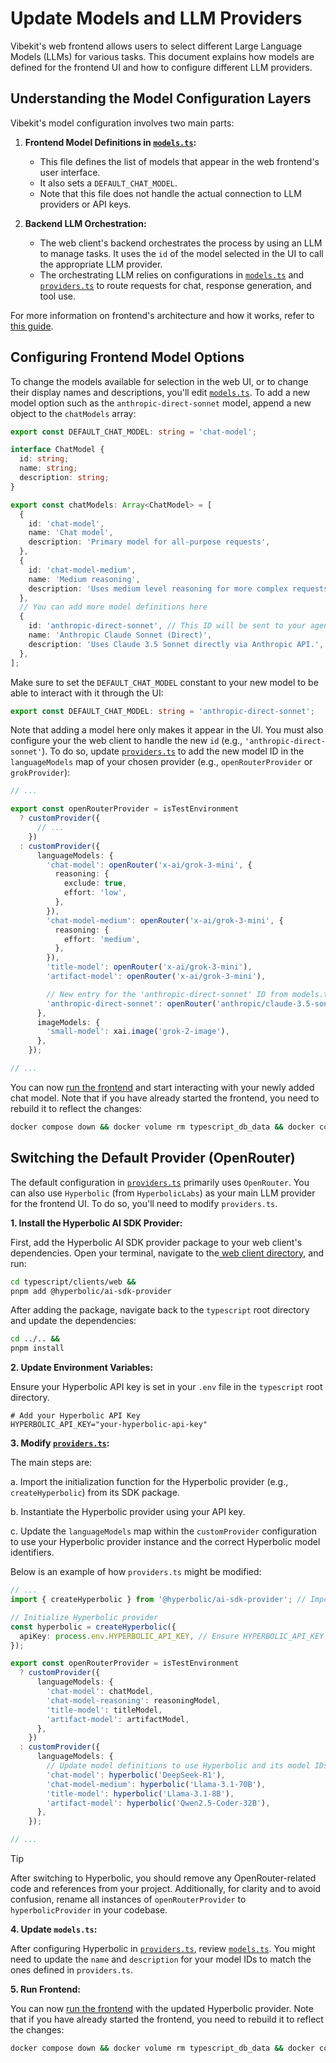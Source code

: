 # Update Models and LLM Providers

Vibekit's web frontend allows users to select different Large Language Models (LLMs) for various tasks. This document explains how models are defined for the frontend UI and how to configure different LLM providers.

## Understanding the Model Configuration Layers

Vibekit's model configuration involves two main parts:

1.  **Frontend Model Definitions in [`models.ts`](https://github.com/EmberAGI/arbitrum-vibekit/blob/main/typescript/clients/web/lib/ai/models.ts):**

    - This file defines the list of models that appear in the web frontend's user interface.
    - It also sets a `DEFAULT_CHAT_MODEL`.
    - Note that this file does not handle the actual connection to LLM providers or API keys.

2.  **Backend LLM Orchestration:**
    - The web client's backend orchestrates the process by using an LLM to manage tasks. It uses the `id` of the model selected in the UI to call the appropriate LLM provider.
    - The orchestrating LLM relies on configurations in [`models.ts`](https://github.com/EmberAGI/arbitrum-vibekit/blob/main/typescript/clients/web/lib/ai/models.ts) and [`providers.ts`](https://github.com/EmberAGI/arbitrum-vibekit/blob/main/typescript/clients/web/lib/ai/providers.ts) to route requests for chat, response generation, and tool use.

For more information on frontend's architecture and how it works, refer to [this guide](https://github.com/EmberAGI/arbitrum-vibekit/blob/main/typescript/clients/web/README.md).

## Configuring Frontend Model Options

To change the models available for selection in the web UI, or to change their display names and descriptions, you'll edit [`models.ts`](https://github.com/EmberAGI/arbitrum-vibekit/blob/main/typescript/clients/web/lib/ai/models.ts). To add a new model option such as the `anthropic-direct-sonnet` model, append a new object to the `chatModels` array:

```ts
export const DEFAULT_CHAT_MODEL: string = 'chat-model';

interface ChatModel {
  id: string;
  name: string;
  description: string;
}

export const chatModels: Array<ChatModel> = [
  {
    id: 'chat-model',
    name: 'Chat model',
    description: 'Primary model for all-purpose requests',
  },
  {
    id: 'chat-model-medium',
    name: 'Medium reasoning',
    description: 'Uses medium level reasoning for more complex requests',
  },
  // You can add more model definitions here
  {
    id: 'anthropic-direct-sonnet', // This ID will be sent to your agent's backend
    name: 'Anthropic Claude Sonnet (Direct)',
    description: 'Uses Claude 3.5 Sonnet directly via Anthropic API.',
  },
];
```

Make sure to set the `DEFAULT_CHAT_MODEL` constant to your new model to be able to interact with it through the UI:

```ts
export const DEFAULT_CHAT_MODEL: string = 'anthropic-direct-sonnet';
```

Note that adding a model here only makes it appear in the UI. You must also configure your the web client to handle the new `id` (e.g., `'anthropic-direct-sonnet'`). To do so, update [`providers.ts`](https://github.com/EmberAGI/arbitrum-vibekit/blob/main/typescript/clients/web/lib/ai/providers.ts) to add the new model ID in the `languageModels` map of your chosen provider (e.g., `openRouterProvider` or `grokProvider`):

```ts
// ...

export const openRouterProvider = isTestEnvironment
  ? customProvider({
      // ...
    })
  : customProvider({
      languageModels: {
        'chat-model': openRouter('x-ai/grok-3-mini', {
          reasoning: {
            exclude: true,
            effort: 'low',
          },
        }),
        'chat-model-medium': openRouter('x-ai/grok-3-mini', {
          reasoning: {
            effort: 'medium',
          },
        }),
        'title-model': openRouter('x-ai/grok-3-mini'),
        'artifact-model': openRouter('x-ai/grok-3-mini'),

        // New entry for the 'anthropic-direct-sonnet' ID from models.ts
        'anthropic-direct-sonnet': openRouter('anthropic/claude-3.5-sonnet'),
      },
      imageModels: {
        'small-model': xai.image('grok-2-image'),
      },
    });

// ...
```

You can now [run the frontend](https://github.com/EmberAGI/arbitrum-vibekit/blob/main/typescript/clients/web/README.md#quickstart) and start interacting with your newly added chat model. Note that if you have already started the frontend, you need to rebuild it to reflect the changes:

```bash
docker compose down && docker volume rm typescript_db_data && docker compose build web --no-cache && docker compose up
```

## Switching the Default Provider (OpenRouter)

The default configuration in [`providers.ts`](https://github.com/EmberAGI/arbitrum-vibekit/blob/main/typescript/clients/web/lib/ai/providers.ts) primarily uses `OpenRouter`. You can also use `Hyperbolic` (from `HyperbolicLabs`) as your main LLM provider for the frontend UI. To do so, you'll need to modify `providers.ts`.

**1. Install the Hyperbolic AI SDK Provider:**

First, add the Hyperbolic AI SDK provider package to your web client's dependencies. Open your terminal, navigate to the[ web client directory](https://github.com/EmberAGI/arbitrum-vibekit/tree/main/typescript/clients/web), and run:

```bash
cd typescript/clients/web &&
pnpm add @hyperbolic/ai-sdk-provider
```

After adding the package, navigate back to the `typescript` root directory and update the dependencies:

```bash
cd ../.. &&
pnpm install
```

**2. Update Environment Variables:**

Ensure your Hyperbolic API key is set in your `.env` file in the `typescript` root directory.

```env
# Add your Hyperbolic API Key
HYPERBOLIC_API_KEY="your-hyperbolic-api-key"
```

**3. Modify [`providers.ts`](https://github.com/EmberAGI/arbitrum-vibekit/blob/main/typescript/clients/web/lib/ai/providers.ts):**

The main steps are:

a. Import the initialization function for the Hyperbolic provider (e.g., `createHyperbolic`) from its SDK package.

b. Instantiate the Hyperbolic provider using your API key.

c. Update the `languageModels` map within the `customProvider` configuration to use your Hyperbolic provider instance and the correct Hyperbolic model identifiers.

Below is an example of how `providers.ts` might be modified:

```typescript
// ...
import { createHyperbolic } from '@hyperbolic/ai-sdk-provider'; // Import Hyperbolic

// Initialize Hyperbolic provider
const hyperbolic = createHyperbolic({
  apiKey: process.env.HYPERBOLIC_API_KEY, // Ensure HYPERBOLIC_API_KEY is set
});

export const openRouterProvider = isTestEnvironment
  ? customProvider({
      languageModels: {
        'chat-model': chatModel,
        'chat-model-reasoning': reasoningModel,
        'title-model': titleModel,
        'artifact-model': artifactModel,
      },
    })
  : customProvider({
      languageModels: {
        // Update model definitions to use Hyperbolic and its model IDs.
        'chat-model': hyperbolic('DeepSeek-R1'),
        'chat-model-medium': hyperbolic('Llama-3.1-70B'),
        'title-model': hyperbolic('Llama-3.1-8B'),
        'artifact-model': hyperbolic('Qwen2.5-Coder-32B'),
      },
    });

// ...
```

> [!TIP]
> After switching to Hyperbolic, you should remove any OpenRouter-related code and references from your project. Additionally, for clarity and to avoid confusion, rename all instances of `openRouterProvider` to `hyperbolicProvider` in your codebase.

**4. Update `models.ts`:**

After configuring Hyperbolic in [`providers.ts`](https://github.com/EmberAGI/arbitrum-vibekit/blob/main/typescript/clients/web/lib/ai/providers.ts), review [`models.ts`](https://github.com/EmberAGI/arbitrum-vibekit/blob/main/typescript/clients/web/lib/ai/models.ts). You might need to update the `name` and `description` for your model IDs to match the ones defined in `providers.ts`.

**5. Run Frontend:**

You can now [run the frontend](https://github.com/EmberAGI/arbitrum-vibekit/blob/main/typescript/clients/web/README.md#quickstart) with the updated Hyperbolic provider. Note that if you have already started the frontend, you need to rebuild it to reflect the changes:

```bash
docker compose down && docker volume rm typescript_db_data && docker compose build web --no-cache && docker compose up
```
